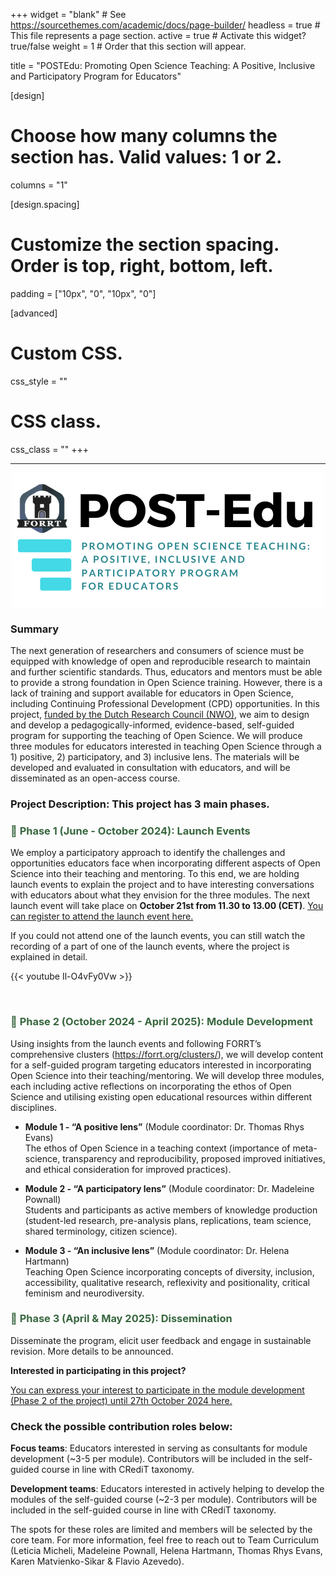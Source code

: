 +++
widget = "blank"  # See https://sourcethemes.com/academic/docs/page-builder/
headless = true  # This file represents a page section.
active = true  # Activate this widget? true/false
weight = 1  # Order that this section will appear.

title = "POSTEdu: Promoting Open Science Teaching: A Positive, Inclusive and Participatory Program for Educators"

[design]
  # Choose how many columns the section has. Valid values: 1 or 2.
  columns = "1"

[design.spacing]
  # Customize the section spacing. Order is top, right, bottom, left.
  padding = ["10px", "0", "10px", "0"]

[advanced]
 # Custom CSS. 
 css_style = ""
 
 # CSS class.
 css_class = ""
+++

****


<!-- ![PostEdu Logo](PostEdu1.webp) -->

<div style="display: flex; align-items: center;">
  <img src="PostEdu1.webp" alt="PostEdu Logo" style="margin:auto; padding: auto;">
</div>

### Summary

The next generation of researchers and consumers of science must be equipped with knowledge of open and reproducible research to maintain and further scientific standards. Thus, educators and mentors must be able to provide a strong foundation in Open Science training. However, there is a lack of training and support available for educators in Open Science, including Continuing Professional Development (CPD) opportunities. In this project, [funded by the Dutch Research Council (NWO)](https://www.nwo.nl/en/researchprogrammes/open-science/open-science-fund/open-science-fund-2023-awarded-grants), we aim to design and develop a pedagogically-informed, evidence-based, self-guided program for supporting the teaching of Open Science. We will produce three modules for educators interested in teaching Open Science through a 1) positive, 2) participatory, and 3) inclusive lens. The materials will be developed and evaluated in consultation with educators, and will be disseminated as an open-access course.


### Project Description: This project has 3 main phases.

<h3 style="color:#38673F"> 🚨 <strong> Phase 1 (June - October 2024): Launch Events
 </strong> </h3>

We employ a participatory approach to identify the challenges and opportunities educators face when incorporating different aspects of Open Science into their teaching and mentoring. To this end, we are holding launch events to explain the project and to have interesting conversations with educators about what they envision for the three modules. The next launch event will take place on <strong> October 21st from 11.30 to 13.00 (CET)</strong>. [You can register to attend the launch event here.](https://docs.google.com/forms/d/1aH9yRhjehwwgZNDMJz9DEeF5cKAl2MmKsuQOcBawcSw/viewform?ts=66f5bd78&edit_requested=true)

If you could not attend one of the launch events, you can still watch the recording of a part of one of the launch events, where the project is explained in detail.

{{< youtube Il-O4vFy0Vw >}}

<br>

<h3 style="color:#38673F"> 🚨 <strong> Phase 2 (October 2024 - April 2025): Module Development
 </strong> </h3>

Using insights from the launch events and following FORRT’s comprehensive clusters (https://forrt.org/clusters/), we will develop content for a self-guided program targeting educators interested in incorporating Open Science into their teaching/mentoring. We will develop three modules, each including active reflections on incorporating the ethos of Open Science and utilising existing open educational resources within different disciplines.

- **Module 1 - “A positive lens”** (Module coordinator: Dr. Thomas Rhys Evans) <br>
The ethos of Open Science in a teaching context (importance of meta-science, transparency and reproducibility, proposed improved initiatives, and ethical consideration for improved practices). 

- **Module 2 - “A participatory lens”** (Module coordinator: Dr. Madeleine Pownall) <br>
Students and participants as active members of knowledge production (student-led research, pre-analysis plans, replications, team science, shared terminology, citizen science).

- **Module 3 - “An inclusive lens”** (Module coordinator: Dr. Helena Hartmann) <br>
Teaching Open Science incorporating concepts of diversity, inclusion, accessibility, qualitative research, reflexivity and positionality, critical feminism and neurodiversity.

<h3 style="color:#38673F"> 🚨 <strong> Phase 3 (April & May 2025): Dissemination
 </strong> </h3>
Disseminate the program, elicit user feedback and engage in sustainable revision. More details to be announced. 


<p> <strong> Interested in participating in this project?
 </strong> </p>

[You can express your interest to participate in the module development (Phase 2 of the project) until 27th October 2024 here.](https://docs.google.com/forms/d/10fkyhgAxn94xkrdGhtMJsabHivtfNGTAEVjw48wcqQc/viewform?ts=66f6d87f&edit_requested=true)

### Check the possible contribution roles below:

<strong>Focus teams</strong>: Educators interested in serving as consultants for module development (~3-5 per module). Contributors will be included in the self-guided course in line with CRediT taxonomy.

<strong>Development teams</strong>: Educators interested in actively helping to develop the modules of the self-guided course (~2-3 per module). Contributors will be included in the self-guided course in line with CRediT taxonomy. 

The spots for these roles are limited and members will be selected by the core team. For more information, feel free to reach out to Team Curriculum (Leticia Micheli, Madeleine Pownall, Helena Hartmann, Thomas Rhys Evans, Karen Matvienko-Sikar & Flavio Azevedo).
